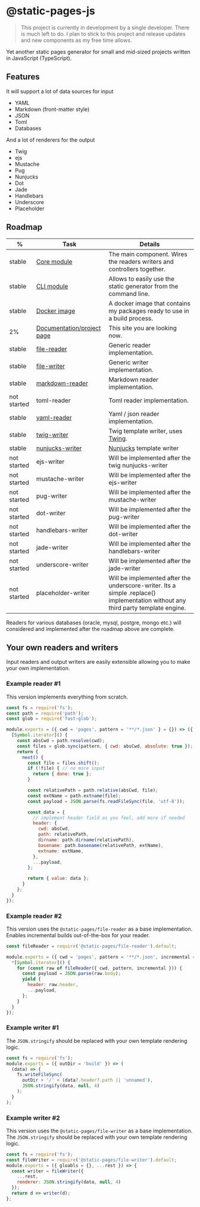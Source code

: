 # @static-pages-js

> This project is currently in development by a single developer. There is much left to do. I plan to stick to this project and release updates and new components as my free time allows.

Yet another static pages generator for small and mid-sized projects written in JavaScript (TypeScript).

## Features

It will support a lot of data sources for input
- YAML
- Markdown (front-matter style)
- JSON
- Toml
- Databases

And a lot of renderers for the output
- Twig
- ejs
- Mustache
- Pug
- Nunjucks
- Dot
- Jade
- Handlebars
- Underscore
- Placeholder

## Roadmap

| % | Task | Details |
|---|------|---------|
| stable | [Core module](https://www.npmjs.com/package/@static-pages/core) | The main component. Wires the readers writers and controllers together. |
| stable | [CLI module](https://www.npmjs.com/package/@static-pages/cli) | Allows to easily use the static generator from the command line. |
| stable | [Docker image](https://hub.docker.com/repository/docker/staticpages/cli) | A docker image that contains my packages ready to use in a build process. |
| 2% | [Documentation/project page](https://staticpagesjs.github.io/) | This site you are looking now. |
| stable | [file-reader](https://www.npmjs.com/package/@static-pages/file-reader) | Generic reader implementation. |
| stable | [file-writer](https://www.npmjs.com/package/@static-pages/file-writer) | Generic writer implementation. |
| stable | [markdown-reader](https://www.npmjs.com/package/@static-pages/markdown-reader) | Markdown reader implementation. |
| not started | toml-reader | Toml reader implementation. |
| stable | [yaml-reader](https://www.npmjs.com/package/@static-pages/yaml-reader) | Yaml / json reader implementation. |
| stable | [twig-writer](https://www.npmjs.com/package/@static-pages/twig-writer) | Twig template writer, uses [Twing](https://www.npmjs.com/package/twing). |
| stable | [nunjucks-writer](https://www.npmjs.com/package/@static-pages/twig-writer) | [Nunjucks](https://www.npmjs.com/package/nunjucks) template writer |
| not started | ejs-writer | Will be implemented after the twig nunjucks-writer |
| not started | mustache-writer | Will be implemented after the ejs-writer |
| not started | pug-writer | Will be implemented after the mustache-writer |
| not started | dot-writer | Will be implemented after the pug-writer |
| not started | handlebars-writer | Will be implemented after the dot-writer |
| not started | jade-writer | Will be implemented after the handlebars-writer |
| not started | underscore-writer | Will be implemented after the jade-writer |
| not started | placeholder-writer | Will be implemented after the underscore-writer. Its a simple .replace() implementation without any third party template engine. |

Readers for various databases (oracle, mysql, postgre, mongo etc.) will considered and implemented after the roadmap above are complete.

## Your own readers and writers

Input readers and output writers are easily extensible allowing you to make your own implementation.

### Example reader #1

This version implements everything from scratch.

```js
const fs = require('fs');
const path = require('path');
const glob = require('fast-glob');

module.exports = ({ cwd = 'pages', pattern = '**/*.json' } = {}) => ({
  [Symbol.iterator]() {
    const absCwd = path.resolve(cwd);
    const files = glob.sync(pattern, { cwd: absCwd, absolute: true });
    return {
      next() {
        const file = files.shift();
        if (!file) { // no more input
          return { done: true };
        }

        const relativePath = path.relative(absCwd, file);
        const extName = path.extname(file);
        const payload = JSON.parse(fs.readFileSync(file, 'utf-8'));

        const data = {
          // implement header field as you feel, add more if needed
          header: {
            cwd: absCwd,
            path: relativePath,
            dirname: path.dirname(relativePath),
            basename: path.basename(relativePath, extName),
            extname: extName,
          },
          ...payload,
        };

        return { value: data };
      }
    };
  }
});
```

### Example reader #2

This version uses the `@static-pages/file-reader` as a base implementation. Enables incremental builds out-of-the-box for your reader.

```js
const fileReader = require('@static-pages/file-reader').default;

module.exports = ({ cwd = 'pages', pattern = '**/*.json', incremental = false } = {}) => ({
  *[Symbol.iterator]() {
    for (const raw of fileReader({ cwd, pattern, incremental })) {
      const payload = JSON.parse(raw.body);
      yield {
        header: raw.header,
        ...payload,
      };
    }
  }
});
```

### Example writer #1

The `JSON.stringify` should be replaced with your own template rendering logic.

```js
const fs = require('fs');
module.exports = ({ outDir = 'build' }) => (
  (data) => {
    fs.writeFileSync(
      outDir + '/' + (data?.header?.path || 'unnamed'),
      JSON.stringify(data, null, 4)
    );
  }
);
```

### Example writer #2

This version uses the `@static-pages/file-writer` as a base implementation. The `JSON.stringify` should be replaced with your own template rendering logic.

```js
const fs = require('fs');
const fileWriter = require('@static-pages/file-writer').default;
module.exports = ({ gloabls = {}, ...rest }) => {
  const writer = fileWriter({
    ...rest,
    renderer: JSON.stringify(data, null, 4)
  });
  return d => writer(d);
};
```
